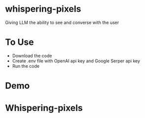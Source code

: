 # whispering-pixels
Giving LLM the ability to see and converse with the user

# To Use
- Download the code
- Create .env file with OpenAI api key and Google Serper api key
- Run the code

# Demo 

  
# Whispering-pixels
